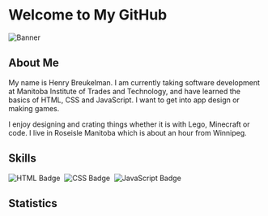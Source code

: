 # Welcome to My GitHub

![Banner](link_to_your_banner_image)

## About Me

My name is Henry Breukelman. I am currently taking software development at Manitoba Institute of 
Trades and Technology, and have learned the basics of HTML, CSS and JavaScript. I want to get 
into app design or making games. 

I enjoy designing and crating things whether it is with Lego, Minecraft or code. I live in 
Roseisle Manitoba which is about an hour from Winnipeg.

## Skills

![HTML Badge](https://img.shields.io/badge/web-html-informational?style=for-the-badge&logo=html5&logoColor=white&color=2aa889)&nbsp;
![CSS Badge](https://img.shields.io/badge/web-css-informational?style=for-the-badge&logo=css3&logoColor=white&color=2aa889)&nbsp;
![JavaScript Badge](https://img.shields.io/badge/code-javascript-informational?style=for-the-badge&logo=javascript&logoColor=white&color=2aa889)&nbsp;

## Statistics


